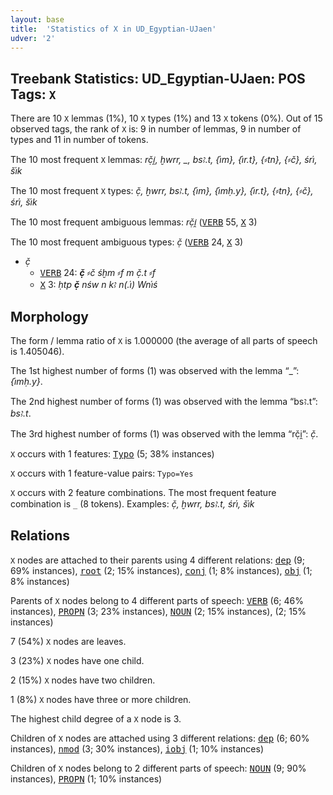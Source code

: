 ```yaml
---
layout: base
title:  'Statistics of X in UD_Egyptian-UJaen'
udver: '2'
---
```


## Treebank Statistics: UD_Egyptian-UJaen: POS Tags: `X`

There are 10 `X` lemmas (1%), 10 `X` types (1%) and 13 `X` tokens (0%).
Out of 15 observed tags, the rank of `X` is: 9 in number of lemmas, 9 in number of types and 11 in number of tokens.

The 10 most frequent `X` lemmas: <em>rč̣i̯, ḫwrr, _, bsꜣ.t, {i҆m}, {i҆r.t}, {⸗tn}, {⸗č}, śri҆, ši҆k</em>

The 10 most frequent `X` types:  <em>č̣, ḫwrr, bsꜣ.t, {i҆m}, {i҆mḥ.y}, {i҆r.t}, {⸗tn}, {⸗č}, śri҆, ši҆k</em>

The 10 most frequent ambiguous lemmas: <em>rč̣i̯</em> (<tt><a href="egy_ujaen-pos-VERB.html">VERB</a></tt> 55, <tt><a href="egy_ujaen-pos-X.html">X</a></tt> 3)

The 10 most frequent ambiguous types:  <em>č̣</em> (<tt><a href="egy_ujaen-pos-VERB.html">VERB</a></tt> 24, <tt><a href="egy_ujaen-pos-X.html">X</a></tt> 3)


* <em>č̣</em>
  * <tt><a href="egy_ujaen-pos-VERB.html">VERB</a></tt> 24: <em><b>č̣</b> ⸗č śḫm ⸗f m č̣.t ⸗f</em>
  * <tt><a href="egy_ujaen-pos-X.html">X</a></tt> 3: <em>ḥtp <b>č̣</b> nśw n kꜣ n(.i҆) Wni҆ś</em>

## Morphology

The form / lemma ratio of `X` is 1.000000 (the average of all parts of speech is 1.405046).

The 1st highest number of forms (1) was observed with the lemma “_”: <em>{i҆mḥ.y}</em>.

The 2nd highest number of forms (1) was observed with the lemma “bsꜣ.t”: <em>bsꜣ.t</em>.

The 3rd highest number of forms (1) was observed with the lemma “rč̣i̯”: <em>č̣</em>.

`X` occurs with 1 features: <tt><a href="egy_ujaen-feat-Typo.html">Typo</a></tt> (5; 38% instances)

`X` occurs with 1 feature-value pairs: `Typo=Yes`

`X` occurs with 2 feature combinations.
The most frequent feature combination is `_` (8 tokens).
Examples: <em>č̣, ḫwrr, bsꜣ.t, śri҆, ši҆k</em>


## Relations

`X` nodes are attached to their parents using 4 different relations: <tt><a href="egy_ujaen-dep-dep.html">dep</a></tt> (9; 69% instances), <tt><a href="egy_ujaen-dep-root.html">root</a></tt> (2; 15% instances), <tt><a href="egy_ujaen-dep-conj.html">conj</a></tt> (1; 8% instances), <tt><a href="egy_ujaen-dep-obj.html">obj</a></tt> (1; 8% instances)

Parents of `X` nodes belong to 4 different parts of speech: <tt><a href="egy_ujaen-pos-VERB.html">VERB</a></tt> (6; 46% instances), <tt><a href="egy_ujaen-pos-PROPN.html">PROPN</a></tt> (3; 23% instances), <tt><a href="egy_ujaen-pos-NOUN.html">NOUN</a></tt> (2; 15% instances),  (2; 15% instances)

7 (54%) `X` nodes are leaves.

3 (23%) `X` nodes have one child.

2 (15%) `X` nodes have two children.

1 (8%) `X` nodes have three or more children.

The highest child degree of a `X` node is 3.

Children of `X` nodes are attached using 3 different relations: <tt><a href="egy_ujaen-dep-dep.html">dep</a></tt> (6; 60% instances), <tt><a href="egy_ujaen-dep-nmod.html">nmod</a></tt> (3; 30% instances), <tt><a href="egy_ujaen-dep-iobj.html">iobj</a></tt> (1; 10% instances)

Children of `X` nodes belong to 2 different parts of speech: <tt><a href="egy_ujaen-pos-NOUN.html">NOUN</a></tt> (9; 90% instances), <tt><a href="egy_ujaen-pos-PROPN.html">PROPN</a></tt> (1; 10% instances)


